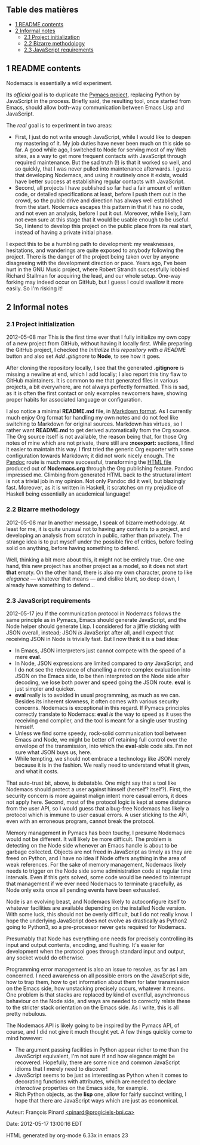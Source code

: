 Table des matières
------------------

-   [1 README contents](#sec-1)
-   [2 Informal notes](#sec-2)
    -   [2.1 Project initialization](#sec-2.1)
    -   [2.2 Bizarre methodology](#sec-2.2)
    -   [2.3 JavaScript requirements](#sec-2.3)

1 README contents
-----------------

Nodemacs is essentially a wild experiment.

Its *official* goal is to duplicate the [Pymacs
project](http://pinard/progiciels-bpi.ca/notes/Pymacs.html), replacing
Python by JavaScript in the process. Briefly said, the resulting tool,
once started from Emacs, should allow both-way communication between
Emacs Lisp and JavaScript.

The *real* goal is to experiment in two areas:

-   First, I just do not write enough JavaScript, while I would like to
    deepen my mastering of it. My job duties have never been much on
    this side so far. A good while ago, I switched to Node for serving
    most of my Web sites, as a way to get more frequent contacts with
    JavaScript through required maintenance. But the sad truth (!) is
    that it worked so well, and so quickly, that I was never pulled into
    maintenance afterwards. I guess that developing Nodemacs, and using
    it routinely once it exists, would have better success at
    establishing regular contacts with JavaScript.
-   Second, all projects I have published so far had a fair amount of
    written code, or detailed specifications at least, before I push
    them out in the crowd, so the public drive and direction has always
    well established from the start. Nodemacs escapes this pattern in
    that it has no code, and not even an analysis, before I put it out.
    Moreover, while likely, I am not even sure at this stage that it
    would be usable enough to be useful. So, I intend to develop this
    project on the public place from its real start, instead of having a
    private initial phase.

I expect this to be a humbling path to development: my weaknesses,
hesitations, and wanderings are quite exposed to anybody following the
project. There is the danger of the project being taken over by anyone
disagreeing with the development direction or pace. Years ago, I've been
hurt in the GNU Music project, where Robert Strandh successfully lobbied
Richard Stallman for acquiring the lead, and our whole setup. One-way
forking may indeed occur on GitHub, but I guess I could swallow it more
easily. So I'm risking it!

2 Informal notes
----------------

### 2.1 Project initialization

2012-05-08 mar This is the first time ever that I fully initialize my
own copy of a new project from GitHub, without having it locally first.
While preparing the GitHub project, I checked the *Initialize this
repository with a README* button and also set *Add .gitignore* to
**Node**, to see how it goes.

After cloning the repository locally, I see that the generated
**.gitignore** is missing a newline at end, which I add locally; I also
report this tiny flaw to GitHub maintainers. It is common to me that
generated files in various projects, a bit everywhere, are not always
perfectly formatted. This is sad, as it is often the first contact or
only examples newcomers have, showing proper habits for associated
language or configuration.

I also notice a minimal **README.md** file, in [Markdown
format](http://daringfireball.net/projects/markdown/). As I currently
much enjoy Org format for handling my own notes and do not feel like
switching to Markdown for original sources. Markdown has virtues, so I
rather want **README.md** to get derived automatically from the Org
source. The Org source itself is not available, the reason being that,
for those Org notes of mine which are not private, there still are
**:noexport:** sections, I find it easier to maintain this way. I first
tried the generic Org exporter with some configuration towards Markdown;
it did not work nicely enough. The
[Pandoc](http://johnmacfarlane.net/pandoc/) route is much more
successful, transforming the [HTML
file](http://pinard.progiciels-bpi.ca/notes/Nodemacs.html) produced out
of **Nodemacs.org** through the Org publishing feature. Pandoc impressed
me. Climbing from generated HTML back to the structural intent is not a
trivial job in my opinion. Not only Pandoc did it well, but blazingly
fast. Moreover, as it is written in Haskell, it scratches on my
prejudice of Haskell being essentially an academical language!

### 2.2 Bizarre methodology

2012-05-08 mar In another message, I speak of bizarre methodology. At
least for me, it is quite unusual not to having any contents to a
project, and developing an analysis from scratch in public, rather than
privately. The strange idea is to put myself under the possible fire of
critics, before feeling solid on anything, before having something to
defend.

Well, thinking a bit more about this, it might not be entirely true. One
one hand, this new project has another project as a model, so it does
not start **that** empty. On the other hand, there is also my own
character, prone to like *elegance* — whatever that means — and dislike
blunt, so deep down, I already have something to defend…

### 2.3 JavaScript requirements

2012-05-17 jeu If the communication protocol in Nodemacs follows the
same principle as in Pymacs, Emacs should generate JavaScript, and the
Node helper should generate Lisp. I considered for a jiffie sticking
with JSON overall, instead; JSON *is* JavaScript after all, and I expect
that receiving JSON in Node is trivially fast. But I now think it is a
bad idea:

-   In Emacs, JSON interpreters just cannot compete with the speed of a
    mere **eval**.
-   In Node, JSON expressions are limited compared to *any* JavaScript,
    and I do not see the relevance of chanelling a more complex
    evaluation into JSON on the Emacs side, to be then interpreted on
    the Node side after decoding, we lose both power and speed going the
    JSON route. **eval** is just simpler and quicker.
-   **eval** really is to avoided in usual programming, as much as we
    can. Besides its inherent slowness, it often comes with various
    security concerns. Nodemacs is exceptional in this regard. If Pymacs
    principles correctly translate to Nodemacs: **eval** *is* the way to
    speed as it uses the receiving end compiler, and the tool is meant
    for a single user trusting himself.
-   Unless we find some speedy, rock-solid communication tool between
    Emacs and Node, we might be better off retaining full control over
    the envelope of the transmission, into which the **eval**-able code
    sits. I'm not sure what JSON buys us, here.
-   While tempting, we should not embrace a technology like JSON merely
    because it is in the fashion. We really need to understand what it
    gives, and what it costs.

That auto-trust bit, above, is debatable. One might say that a tool like
Nodemacs should protect a user against himself (herself? itself?).
First, the security concern is more against malign intent more casual
errors, it does not apply here. Second, most of the protocol logic is
kept at some distance from the user API, so I would guess that a
bug-free Nodemacs has likely a protocol which is immune to user casual
errors. A user sticking to the API, even with an erroneous program,
cannot break the protocol.

Memory management in Pymacs has been touchy, I presume Nodemacs would
not be different. It will likely be more difficult. The problem is
detecting on the Node side whenever an Emacs handle is about to be
garbage collected. Objects are not freed in JavaScript as timely as they
are freed on Python, and I have no idea if Node offers anything in the
area of weak references. For the sake of memory management, Nodemacs
likely needs to trigger on the Node side some administration code at
regular time intervals. Even if this gets solved, some code would be
needed to interrupt that management if we ever need Nodemacs to
terminate gracefully, as Node only exits once all pending events have
been exhausted.

Node is an evolving beast, and Nodemacs likely to autoconfigure itself
to whatever facilities are available depending on the installed Node
version. With some luck, this should not be overly difficult, but I do
not really know. I hope the underlying JavaScript does not evolve as
drastically as Python2 going to Python3, so a pre-processor never gets
required for Nodemacs.

Presumably that Node has everything one needs for precisely controlling
its input and output contents, encoding, and flushing. It's easier for
development when the protocol goes through standard input and output,
any socket would do otherwise.

Programming error management is also an issue to resolve, as far as I am
concerned. I need awareness on all possible errors on the JavaScript
side, how to trap them, how to get information about them for later
transmission on the Emacs side, how unstacking precisely occurs,
whatever it means. One problem is that stacks are replaced by kind of
eventful, asynchronous behaviour on the Node side, and ways are needed
to correctly relate these to the stricter stack orientation on the Emacs
side. As I write, this is all pretty nebulous.

The Nodemacs API is likely going to be inspired by the Pymacs API, of
course, and I did not give it much thought yet. A few things quickly
come to mind however:

-   The argument passing facilities in Python appear richer to me than
    the JavaScript equivalent, I'm not sure if and how elegance might be
    recovered. Hopefully, there are some nice and common JavaScript
    idioms that I merely need to discover!
-   JavaScript seems to be just as interesting as Python when it comes
    to decorating functions with attributes, which are needed to declare
    *interactive* properties on the Emacs side, for example.
-   Rich Python objects, as the **lisp** one, allow for fairly succinct
    writing, I hope that there are JavaScript ways which are just as
    economical.

Auteur: François Pinard
[<pinard@progiciels-bpi.ca\>](mailto:pinard@progiciels-bpi.ca)

Date: 2012-05-17 13:00:16 EDT

HTML generated by org-mode 6.33x in emacs 23
